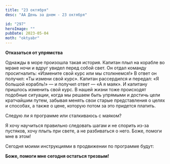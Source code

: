```yaml
---
title: "23 октября"
desc: "АА День за днем - 23 октября"

id: "297"
heroImage: ""
pubDate: 2023-05-04
moth: "oktyabr"
---
```


**Отказаться от упрямства**

Однажды в море произошла такая история. Капитан плыл на корабле во мраке ночи
и вдруг увидел перед собой свет. Он отдал команду просигналить: «Измените свой
курс или мы столкнемся!» В ответ он получил: «Ты измени свой курс». Капитан
рассердился и передал: «Я большой корабль!» — и получил ответ — «А я маяк». И
капитану пришлось изменить свой курс. В нашей жизни тоже происходят подобные
ситуации, когда мы решаем быть упрямыми и достичь цели кратчайшим путем,
забывая менять свои старые представления о целях и способах, а также о цене,
которую потом за это придется платить.

Следую ли я программе или сталкиваюсь с маяком?

Я хочу научиться правильно следовать шагам и не спорить из-за пустяков, хочу
плыть при свете, а не разбиваться о него. Боже, помоги мне в этом!

Сегодня моими инструкциями в продвижении по программе будут:

**Боже, помоги мне сегодня остаться трезвым!**
